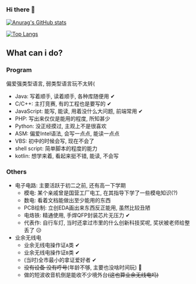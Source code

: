 ### Hi there 👋

<!--
**Catium2006/Catium2006** is a ✨ _special_ ✨ repository because its `README.md` (this file) appears on your GitHub profile.

Here are some ideas to get you started:

- 🔭 I’m currently working on ...
- 🌱 I’m currently learning ...
- 👯 I’m looking to collaborate on ...
- 🤔 I’m looking for help with ...
- 💬 Ask me about ...
- 📫 How to reach me: ...
- 😄 Pronouns: ...
- ⚡ Fun fact: ...
-->


[![Anurag's GitHub stats](https://github-readme-stats.vercel.app/api?username=Catium2006)](https://github.com/anuraghazra/github-readme-stats)

[![Top Langs](https://github-readme-stats.vercel.app/api/top-langs/?username=Catium2006&layout=compact)](https://github.com/anuraghazra/github-readme-stats)

## What can i do?

### Program
偏爱强类型语言, 弱类型语言玩不太转(  
+ Java: 写着顺手, 读着顺手, 各种库随便用 ✔   
+ C/C++: 主打竞赛, 有的工程也是要写的 ✔  
+ JavaScript: 能写, 能读, 用着没什么大问题, 前端常用 ✔  
+ PHP: 写出来仅仅是能用的程度, 所知甚少  
+ Python: 没正经摸过, 主观上不是很喜欢  
+ ASM: 偏爱Intel语法, 会写一点点, 能读一点点  
+ VBS: 初中的时候会写, 现在不会了  
+ shell script: 简单脚本的程度的能力  
+ kotlin: 想学来着, 看起来挺不错, 能读, 不会写

### Others
+ 电子电路:
    主要活跃于初二之前, 还有高一下学期  
    + 模电: 某个亲戚曾是国营工厂电工, 在其指导下学了一些模电知识(?)  
    + 数电: 看着文档能做出至少能用的东西  
    + PCB绘制: 立创EDA画出来东西反正能用, 虽然比较丑陋  
    + 电烙铁: 精通使用, 手焊QFP封装芯片无压力 ✔  
    + 代表作: 自行车灯, 当时还拿过市里的什么创新科技奖呢, 奖状被老师给整丢了 😥  
+ 业余无线电
    + 业余无线电操作证`A`类 ✔  
    + 业余无线电操作证`B`类 ✔  
    + (当时)全市最小的拿证爱好者 ✔  
    + ~~没有设备 没有呼号~~(年龄不够, 主要也没啥时间玩) 🤔  
    + 做的短波收音机倒是能收不少境外台~~\(这也算业余无线电吗\)~~

